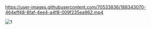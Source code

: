 

https://user-images.githubusercontent.com/70533836/188343070-464eff48-8faf-4ee4-a4f8-009f235ea962.mp4




![1](https://user-images.githubusercontent.com/70533836/188343002-21844df5-ef8f-4f2d-a1fb-dd5b8cae11be.png)
